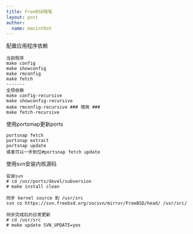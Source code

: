 ```yaml
---
title: FreeBSD随笔 
layout: post
author:
  name: macint0sh
---
```

配置应用程序依赖

    当前程序
    make config
    make showconfig
    make rmconfig
    make fetch
    -------
    全局依赖
    make config-recursive
    make showconfig-recursive
    make rmconfig-recursive ### 慎用 ###
    make fetch-recursive

使用portsmap更新ports

    portsnap fetch
    portsnap extract
    portsnap update
    或者可以一步到位#portsnap fetch update

使用svn安装内核源码

    安装svn
    # cd /usr/ports/devel/subversion
    # make install clean

    同步 kernel source 到 /usr/src
    svn co https://svn.freebsd.org/socsvn/mirror/FreeBSD/head/ /usr/src/
    
    同步完成后的日常更新 
    # cd /usr/src
    # make update SVN_UPDATE=yes


